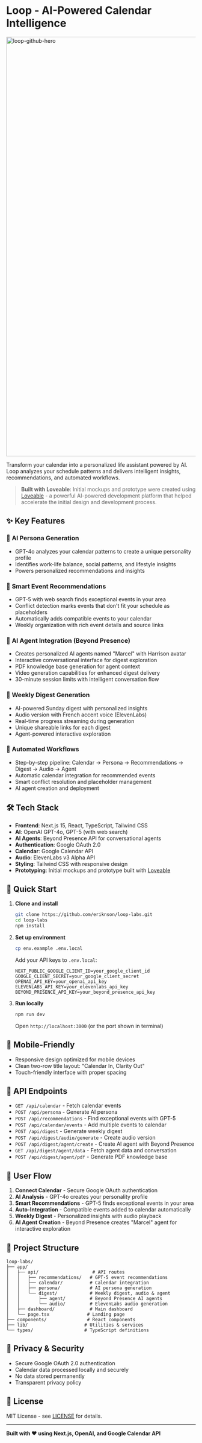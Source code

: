 # Loop - AI-Powered Calendar Intelligence

<img width="1978" height="1113" alt="loop-github-hero" src="https://github.com/user-attachments/assets/97dae94c-1786-4514-976b-9759d3a9cb28" />

Transform your calendar into a personalized life assistant powered by AI. Loop analyzes your schedule patterns and delivers intelligent insights, recommendations, and automated workflows.

> **Built with Loveable**: Initial mockups and prototype were created using [Loveable](https://loveable.dev) - a powerful AI-powered development platform that helped accelerate the initial design and development process.

## ✨ Key Features

### 🧠 **AI Persona Generation**
- GPT-4o analyzes your calendar patterns to create a unique personality profile
- Identifies work-life balance, social patterns, and lifestyle insights
- Powers personalized recommendations and insights

### 📅 **Smart Event Recommendations**
- GPT-5 with web search finds exceptional events in your area
- Conflict detection marks events that don't fit your schedule as placeholders
- Automatically adds compatible events to your calendar
- Weekly organization with rich event details and source links

### 🤖 **AI Agent Integration (Beyond Presence)**
- Creates personalized AI agents named "Marcel" with Harrison avatar
- Interactive conversational interface for digest exploration
- PDF knowledge base generation for agent context
- Video generation capabilities for enhanced digest delivery
- 30-minute session limits with intelligent conversation flow

### 🎯 **Weekly Digest Generation**
- AI-powered Sunday digest with personalized insights
- Audio version with French accent voice (ElevenLabs)
- Real-time progress streaming during generation
- Unique shareable links for each digest
- Agent-powered interactive exploration

### 🔄 **Automated Workflows**
- Step-by-step pipeline: Calendar → Persona → Recommendations → Digest → Audio → Agent
- Automatic calendar integration for recommended events
- Smart conflict resolution and placeholder management
- AI agent creation and deployment

## 🛠️ Tech Stack

- **Frontend**: Next.js 15, React, TypeScript, Tailwind CSS
- **AI**: OpenAI GPT-4o, GPT-5 (with web search)
- **AI Agents**: Beyond Presence API for conversational agents
- **Authentication**: Google OAuth 2.0
- **Calendar**: Google Calendar API
- **Audio**: ElevenLabs v3 Alpha API
- **Styling**: Tailwind CSS with responsive design
- **Prototyping**: Initial mockups and prototype built with [Loveable](https://loveable.dev)

## 🚀 Quick Start

1. **Clone and install**
   ```bash
   git clone https://github.com/eriknson/loop-labs.git
   cd loop-labs
   npm install
   ```

2. **Set up environment**
   ```bash
   cp env.example .env.local
   ```
   
   Add your API keys to `.env.local`:
   ```env
   NEXT_PUBLIC_GOOGLE_CLIENT_ID=your_google_client_id
   GOOGLE_CLIENT_SECRET=your_google_client_secret
   OPENAI_API_KEY=your_openai_api_key
   ELEVENLABS_API_KEY=your_elevenlabs_api_key
   BEYOND_PRESENCE_API_KEY=your_beyond_presence_api_key
   ```

3. **Run locally**
   ```bash
   npm run dev
   ```
   
   Open `http://localhost:3000` (or the port shown in terminal)

## 📱 Mobile-Friendly

- Responsive design optimized for mobile devices
- Clean two-row title layout: "Calendar In, Clarity Out"
- Touch-friendly interface with proper spacing

## 🔧 API Endpoints

- `GET /api/calendar` - Fetch calendar events
- `POST /api/persona` - Generate AI persona
- `POST /api/recommendations` - Find exceptional events with GPT-5
- `POST /api/calendar/events` - Add multiple events to calendar
- `POST /api/digest` - Generate weekly digest
- `POST /api/digest/audio/generate` - Create audio version
- `POST /api/digest/agent/create` - Create AI agent with Beyond Presence
- `GET /api/digest/agent/data` - Fetch agent data and conversation
- `POST /api/digest/agent/pdf` - Generate PDF knowledge base

## 🎯 User Flow

1. **Connect Calendar** - Secure Google OAuth authentication
2. **AI Analysis** - GPT-4o creates your personality profile
3. **Smart Recommendations** - GPT-5 finds exceptional events in your area
4. **Auto-Integration** - Compatible events added to calendar automatically
5. **Weekly Digest** - Personalized insights with audio playback
6. **AI Agent Creation** - Beyond Presence creates "Marcel" agent for interactive exploration

## 📁 Project Structure

```
loop-labs/
├── app/
│   ├── api/                    # API routes
│   │   ├── recommendations/   # GPT-5 event recommendations
│   │   ├── calendar/          # Calendar integration
│   │   ├── persona/           # AI persona generation
│   │   └── digest/            # Weekly digest, audio & agent
│   │       ├── agent/         # Beyond Presence AI agents
│   │       └── audio/         # ElevenLabs audio generation
│   ├── dashboard/             # Main dashboard
│   └── page.tsx              # Landing page
├── components/               # React components
├── lib/                     # Utilities & services
└── types/                   # TypeScript definitions
```

## 🔐 Privacy & Security

- Secure Google OAuth 2.0 authentication
- Calendar data processed locally and securely
- No data stored permanently
- Transparent privacy policy

## 📄 License

MIT License - see [LICENSE](LICENSE) for details.

---

**Built with ❤️ using Next.js, OpenAI, and Google Calendar API**